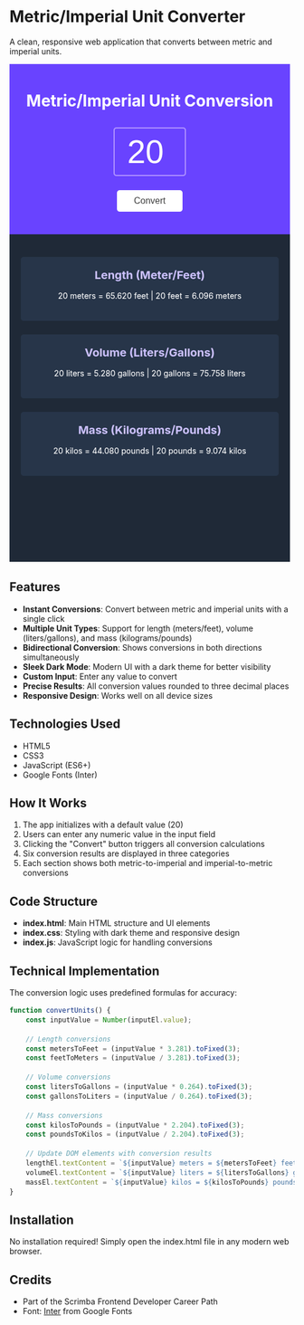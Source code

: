 # Metric/Imperial Unit Converter

A clean, responsive web application that converts between metric and imperial units.

![Unit Converter Dark Mode](demo.png)

## Features

- **Instant Conversions**: Convert between metric and imperial units with a single click
- **Multiple Unit Types**: Support for length (meters/feet), volume (liters/gallons), and mass (kilograms/pounds)
- **Bidirectional Conversion**: Shows conversions in both directions simultaneously
- **Sleek Dark Mode**: Modern UI with a dark theme for better visibility
- **Custom Input**: Enter any value to convert
- **Precise Results**: All conversion values rounded to three decimal places
- **Responsive Design**: Works well on all device sizes

## Technologies Used

- HTML5
- CSS3
- JavaScript (ES6+)
- Google Fonts (Inter)

## How It Works

1. The app initializes with a default value (20)
2. Users can enter any numeric value in the input field
3. Clicking the "Convert" button triggers all conversion calculations
4. Six conversion results are displayed in three categories
5. Each section shows both metric-to-imperial and imperial-to-metric conversions

## Code Structure

- **index.html**: Main HTML structure and UI elements
- **index.css**: Styling with dark theme and responsive design
- **index.js**: JavaScript logic for handling conversions

## Technical Implementation

The conversion logic uses predefined formulas for accuracy:

```javascript
function convertUnits() {
    const inputValue = Number(inputEl.value);
    
    // Length conversions
    const metersToFeet = (inputValue * 3.281).toFixed(3);
    const feetToMeters = (inputValue / 3.281).toFixed(3);
    
    // Volume conversions
    const litersToGallons = (inputValue * 0.264).toFixed(3);
    const gallonsToLiters = (inputValue / 0.264).toFixed(3);
    
    // Mass conversions
    const kilosToPounds = (inputValue * 2.204).toFixed(3);
    const poundsToKilos = (inputValue / 2.204).toFixed(3);
    
    // Update DOM elements with conversion results
    lengthEl.textContent = `${inputValue} meters = ${metersToFeet} feet | ${inputValue} feet = ${feetToMeters} meters`;
    volumeEl.textContent = `${inputValue} liters = ${litersToGallons} gallons | ${inputValue} gallons = ${gallonsToLiters} liters`;
    massEl.textContent = `${inputValue} kilos = ${kilosToPounds} pounds | ${inputValue} pounds = ${poundsToKilos} kilos`;
}
```

## Installation

No installation required! Simply open the index.html file in any modern web browser.

## Credits

- Part of the Scrimba Frontend Developer Career Path
- Font: [Inter](https://fonts.google.com/specimen/Inter) from Google Fonts